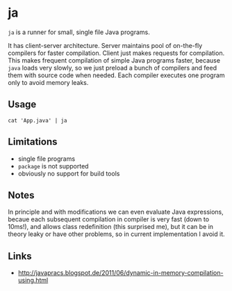 # ja

`ja` is a runner for small, single file Java programs.

It has client-server architecture. Server maintains pool of on-the-fly compilers for faster compilation. Client just makes requests for compilation. This makes frequent compilation of simple Java programs faster, because `java` loads very slowly, so we just preload a bunch of compilers and feed them with source code when needed. Each compiler executes one program only to avoid memory leaks.

## Usage

    cat 'App.java' | ja

## Limitations

  * single file programs
  * `package` is not supported
  * obviously no support for build tools

## Notes

In principle and with modifications we can even evaluate Java expressions, becaue each subsequent compilation in compiler is very fast (down to 10ms!), and allows class redefinition (this surprised me), but it can be in theory leaky or have other problems, so in current implementation I avoid it.

## Links

  * http://javapracs.blogspot.de/2011/06/dynamic-in-memory-compilation-using.html
